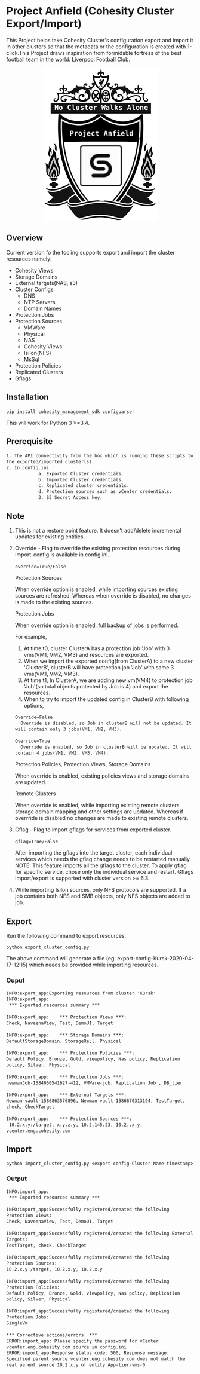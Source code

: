 # Project Anfield (Cohesity Cluster Export/Import)

This Project helps take Cohesity Cluster's configuration export and import it in other clusters so that the metadata or the configuration is created with 1-click.This Project draws inspiration from formidable fortress of the best football team in the world: Liverpool Football Club. 

<p align="center">
  <img src="./anfield.png">
</p>

## Overview

Current version fo the tooling supports export and import the cluster resources namely:
  * Cohesity Views
  * Storage Domains 
  * External targets(NAS, s3) 
  * Cluster Configs
    * DNS
    * NTP Servers
    * Domain Names
  * Protection Jobs
  * Protection Sources
    * VMWare 
    * Physical
    * NAS
    * Cohesity Views
    * Isilon(NFS)
    * MsSql
  * Protection Policies
  * Replicated Clusters
  * Gflags
  
## Installation
```
pip install cohesity_management_sdk configparser 
```
This will work for Python 3 >=3.4.

## Prerequisite
```
1. The API connectivity from the box which is running these scripts to the exported/imported cluster(s).
2. In config.ini :
            a. Exported Cluster credentials.
            b. Imported Cluster credentials.
            c. Replicated cluster credentials. 
            d. Protection sources such as vCenter credentials.
            3. S3 Secret Access key. 
```
## Note

1. This is not a restore point feature. It doesn't add/delete incremental updates for existing entities.

2. Override - Flag to override the existing protection resources during import-config is available in config.ini. 
   
   `override=True/False`

    Protection Sources

    When override option is enabled, while importing sources existing sources are refreshed. Whereas when override is disabled, no changes is made to the existing sources.

     Protection Jobs
     
     When override option is enabled, full backup of jobs is performed. 
     
    For example, 
    1. At time t0, cluster ClusterA has a protection job 'Job' with 3 vms(VM1, VM2, VM3) and resources are exported.
    2. When we import the exported config(from ClusterA) to a new cluster 'ClusterB', clusterB will have protection job 'Job' with same 3 vms(VM1, VM2, VM3). 
    3. At time t1, In ClusterA, we are adding new vm(VM4) to protection job 'Job'(so total objects protected by Job is 4) and export the resources.
    4. When to try to import the updated config in ClusterB with following options,
    ```
    Override=False
      Override is disabled, so Job in clusterB will not be updated. It will contain only 3 jobs(VM1, VM2, VM3).

    Override=True
      Override is enabled, so Job in clusterB will be updated. It will contain 4 jobs(VM1, VM2, VM3, VM4).
    ```

    Protection Policies, Protection Views, Storage Domains
    
    When override is enabled, existing policies views and storage domains are updated.

    Remote Clusters
    
    When override is enabled, while importing existing remote clusters storage domain mapping and other settings are updated. Whereas if overrride is disabled no changes are made to existing remote clusters.
    
3. Gflag - Flag to import gflags for services from exported cluster.

   `gflag=True/False`

   After importing the gflags into the target cluster, each individual services which needs the gflag change needs to be restarted manually.
   NOTE: This feature imports all the gflags to the cluster. To apply gflag for specific service, chose only the individual service and restart. Gflags import/export is supported with cluster version >= 6.3.

4. While importing Isilon sources, only NFS protocols are supported. If a job contains both NFS and SMB objects, only NFS objects are added to job.

## Export 

Run the following command to export resources.
```
python export_cluster_config.py
```
The above command will generate a <export-config-ClusterName-timestamp> file (eg: export-config-Kursk-2020-04-17-12:15) which needs be provided while importing resources.

### Ouput 
```
INFO:export_app:Exporting resources from cluster 'Kursk'
INFO:export_app:
 *** Exported resources summary ***

INFO:export_app:	*** Protection Views ***:
Check, NaveenaView, Test, DemoUI, Target

INFO:export_app:	*** Storage Domains ***:
DefaultStorageDomain, StorageRe;l, Physical

INFO:export_app:	*** Protection Policies ***:
Default Policy, Bronze, Gold, viewpolicy, Nas policy, Replication policy, Silver, Physical

INFO:export_app:	*** Protection Jobs ***:
newmanJob-1584050541627-412, VMWare-job, Replication Job , DB_tier

INFO:export_app:	*** External Targets ***:
Newman-vault-1586863576896, Newman-vault-1586870313194, TestTarget, check, CheckTarget

INFO:export_app:	*** Protection Sources ***:
 10.2.x.y:/target, x.y.z.y, 10.2.145.23, 10.2..x.y, vcenter.eng.cohesity.com
```

 ## Import
```
python import_cluster_config.py <export-config-Cluster-Name-timestamp>
```

### Output
```
INFO:import_app:
 *** Imported resources summary ***

INFO:import_app:Successfully registered/created the following Protection Views:
Check, NaveenaView, Test, DemoUI, Target

INFO:import_app:Successfully registered/created the following External Targets:
TestTarget, check, CheckTarget

INFO:import_app:Successfully registered/created the following Protection Sources:
10.2.x.y:/target, 10.2.x.y, 10.2.x.y

INFO:import_app:Successfully registered/created the following Protection Policies:
Default Policy, Bronze, Gold, viewpolicy, Nas policy, Replication policy, Silver, Physical

INFO:import_app:Successfully registered/created the following Protection Jobs:
SingleVm

*** Corrective actions/errors  ***
ERROR:import_app: Please specify the password for vCenter vcenter.eng.cohesity.com source in config.ini
ERROR:import_app:Response status code: 500, Response message: Specified parent source vcenter.eng.cohesity.com does not match the real parent source 10.2.x.y of entity App-tier-vms-0
```
